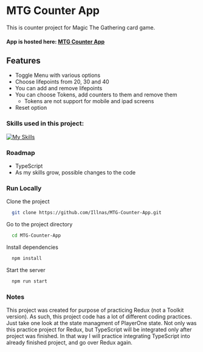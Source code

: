 
# MTG Counter App

This is counter project for Magic The Gathering card game. 





#### App is hosted here: [MTG Counter App](https://illnas.github.io/MTG-Counter-App/)


## Features

- Toggle Menu with various options
- Choose lifepoints from 20, 30 and 40
- You can add and remove lifepoints
- You can choose Tokens, add counters to them and remove them
   -    Tokens are not support for mobile and ipad screens
- Reset option 






### Skills used in this project:
[![My Skills](https://skillicons.dev/icons?i=js,html,css,tailwind,react,redux,ts)](https://skillicons.dev)



### Roadmap

- TypeScript
- As my skills grow, possible changes to the code



### Run Locally

Clone the project

```bash
  git clone https://github.com/Illnas/MTG-Counter-App.git
```

Go to the project directory

```bash
  cd MTG-Counter-App
```

Install dependencies

```bash
  npm install
```

Start the server

```bash
  npm run start
```


### Notes
This project was created for purpose of practicing Redux (not a Toolkit version). As such,
this project code has a lot of different coding practices. Just take one look at the state managment of PlayerOne 
state. Not only was this practice project for Redux, but TypeScript will be integrated only after project was finished. In that way I will practice 
integrating TypeScript into already finished project, and go over Redux again.


